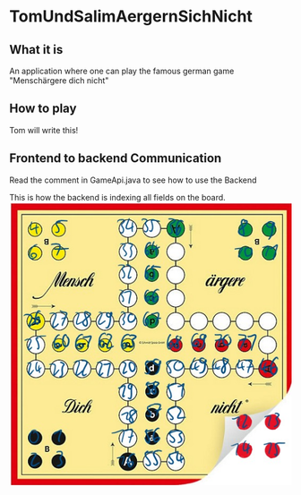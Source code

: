 # TomUndSalimAergernSichNicht

## What it is

An application where one can play the famous german game "Menschärgere dich nicht"

## How to play

Tom will write this!

## Frontend to backend Communication

Read the comment in GameApi.java to see how to use the Backend

This is how the backend is indexing all fields on the board.
![IMAGE](https://raw.githubusercontent.com/grnd-alt/TomUndSalimAergernSichNicht/master/menschaergerdichnichtIndices.jpeg)
